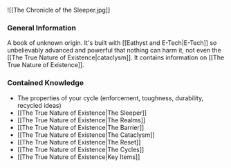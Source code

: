 ![[The Chronicle of the Sleeper.jpg]]

### General Information
A book of unknown origin. It's built with [[Eathyst and E-Tech|E-Tech]] so unbelievably advanced and powerful that nothing can harm it, not even the [[The True Nature of Existence|cataclysm]]. It contains information on [[The True Nature of Existence]]. 
### Contained Knowledge
- The properties of your cycle (enforcement, toughness, durability, recycled ideas)
- [[The True Nature of Existence|The Sleeper]]
- [[The True Nature of Existence|The Realms]]
- [[The True Nature of Existence|The Barrier]]
- [[The True Nature of Existence|The Cataclysm]]
- [[The True Nature of Existence|The Reset]]
- [[The True Nature of Existence|The Cycles]]
- [[The True Nature of Existence|Key Items]]
